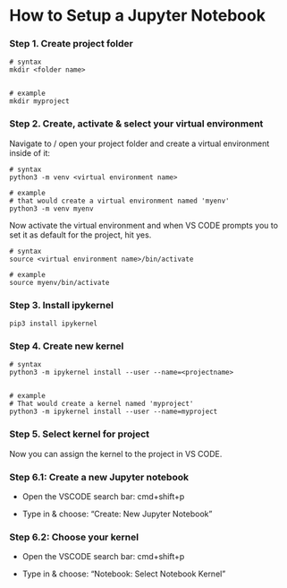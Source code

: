 # How to Setup a Jupyter Notebook

### Step 1. Create project folder

```
# syntax
mkdir <folder name>


# example
mkdir myproject
```

### Step 2. Create, activate & select your virtual environment

Navigate to / open your project folder and create a virtual environment inside of it:


```
# syntax
python3 -m venv <virtual environment name>

# example
# that would create a virtual environment named 'myenv'
python3 -m venv myenv
```

Now activate the virtual environment and when VS CODE prompts you to set it as default for the project, hit yes.

```
# syntax
source <virtual environment name>/bin/activate

# example
source myenv/bin/activate
```

### Step 3. Install ipykernel

```
pip3 install ipykernel
```

### Step 4. Create new kernel

```
# syntax
python3 -m ipykernel install --user --name=<projectname>


# example
# That would create a kernel named 'myproject'
python3 -m ipykernel install --user --name=myproject
```

### Step 5. Select kernel for project

Now you can assign the kernel to the project in VS CODE.

### Step 6.1: Create a new Jupyter notebook

* Open the VSCODE search bar: cmd+shift+p

* Type in & choose: “Create: New Jupyter Notebook”

### Step 6.2: Choose your kernel

* Open the VSCODE search bar: cmd+shift+p

* Type in & choose: “Notebook: Select Notebook Kernel”
